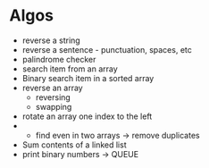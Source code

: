 # Algos
 - reverse a string
 - reverse a sentence - punctuation, spaces, etc
 - palindrome checker
 - search item from an array
 - Binary search item in a sorted array
 - reverse an array
   - reversing
   - swapping
 - rotate an array one index to the left
 - - find even in two arrays -> remove duplicates
 - Sum contents of a linked list
 - print binary numbers -> QUEUE